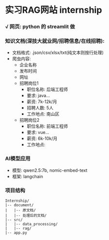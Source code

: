 # 实习RAG网站 internship
### √ 网页: python 的 streamlit 做 
### 知识文档(深技大就业网/招聘信息/在线招聘): 
- 文档格式: .json/csv/xlsx/txt(纯文本则按行处理)
- 爬虫内容: 
  - 企业名称
  - 发布时间
  - 网址
  - 招聘岗位1
    - 职位名称: 后端工程师
    - 要求: java...
    - 薪资: 7k-12k/月
    - 招聘人数: 5人
    - 工作地点: 南山区
  - 招聘岗位2
    - 职位名称: 前端工程师
    - 要求: vue...
    - 薪资: 6k-10k/月
    - 工作地点: 


### AI模型应用
- 模型: qwen2.5:7b, nomic-embed-text
- 框架: langchain


### 项目结构
```
Internship/
|-- document/
|   |-- 原文档/
|   |-- 处理后的文档/
|-- src/
|   |-- data_processing/
|   |-- rag/
|-- app.py
```